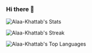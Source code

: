 ### Hi there 👋

![Alaa-Khattab's Stats](https://github-readme-stats.vercel.app/api?username=Alaa-Khattab&theme=slateorange&show_icons=true&hide_border=false&count_private=true)

![Alaa-Khattab's Streak](https://github-readme-streak-stats.herokuapp.com/?user=Alaa-Khattab&theme=slateorange&hide_border=false)

![Alaa-Khattab's Top Languages](https://github-readme-stats.vercel.app/api/top-langs/?username=Alaa-Khattab&theme=slateorange&show_icons=true&hide_border=false&layout=compact)

<!--
**Alaa-Khattab/Alaa-Khattab** is a ✨ _special_ ✨ repository because its `README.md` (this file) appears on your GitHub profile.

Here are some ideas to get you started:

- 🔭 I’m currently working on ...
- 🌱 I’m currently learning ...
- 👯 I’m looking to collaborate on ...
- 🤔 I’m looking for help with ...
- 💬 Ask me about ...
- 📫 How to reach me: ...
- 😄 Pronouns: ...
- ⚡ Fun fact: ...
-->

